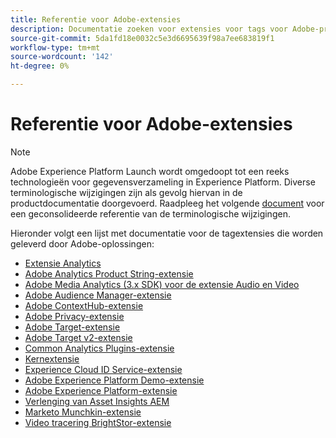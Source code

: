 ```yaml
---
title: Referentie voor Adobe-extensies
description: Documentatie zoeken voor extensies voor tags voor Adobe-producten in Adobe Experience Platform.
source-git-commit: 5da1fd18e0032c5e3d6695639f98a7ee683819f1
workflow-type: tm+mt
source-wordcount: '142'
ht-degree: 0%

---
```


# Referentie voor Adobe-extensies

>[!NOTE]
>
>Adobe Experience Platform Launch wordt omgedoopt tot een reeks technologieën voor gegevensverzameling in Experience Platform. Diverse terminologische wijzigingen zijn als gevolg hiervan in de productdocumentatie doorgevoerd. Raadpleeg het volgende [document](../../term-updates.md) voor een geconsolideerde referentie van de terminologische wijzigingen.

Hieronder volgt een lijst met documentatie voor de tagextensies die worden geleverd door Adobe-oplossingen:

* [Extensie Analytics](analytics/overview.md)
* [Adobe Analytics Product String-extensie](product-string/overview.md)
* [Adobe Media Analytics (3.x SDK) voor de extensie Audio en Video](media-analytics-3x/overview.md)
* [Adobe Audience Manager-extensie](./audience-manager/overview.md)
* [Adobe ContextHub-extensie](./contexthub/overview.md)
* [Adobe Privacy-extensie](./privacy/overview.md)
* [Adobe Target-extensie](target/overview.md)
* [Adobe Target v2-extensie](target-v2/overview.md)
* [Common Analytics Plugins-extensie](plugins/overview.md)
* [Kernextensie](core/overview.md)
* [Experience Cloud ID Service-extensie](id-service/overview.md)
* [Adobe Experience Platform Demo-extensie](./platform-demo/overview.md)
* [Adobe Experience Platform-extensie](sdk/overview.md)
* [Verlenging van Asset Insights AEM](asset-insights/overview.md)
* [Marketo Munchkin-extensie](marketo/overview.md)
* [Video tracering BrightStor-extensie](brightcove/overview.md)

<!--  previously empty parent topic. -->
